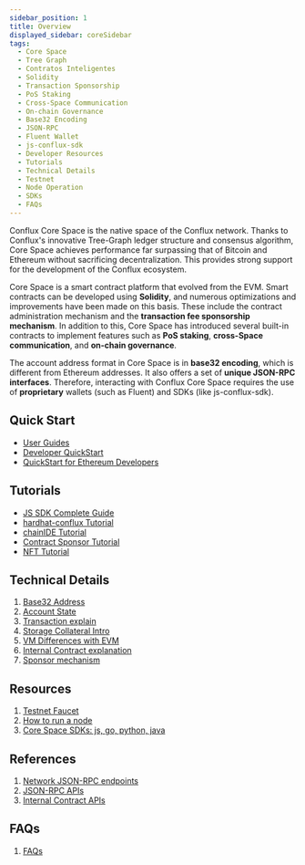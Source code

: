 ```yaml
---
sidebar_position: 1
title: Overview
displayed_sidebar: coreSidebar
tags:
  - Core Space
  - Tree Graph
  - Contratos Inteligentes
  - Solidity
  - Transaction Sponsorship
  - PoS Staking
  - Cross-Space Communication
  - On-chain Governance
  - Base32 Encoding
  - JSON-RPC
  - Fluent Wallet
  - js-conflux-sdk
  - Developer Resources
  - Tutorials
  - Technical Details
  - Testnet
  - Node Operation
  - SDKs
  - FAQs
---
```


Conflux Core Space is the native space of the Conflux network. Thanks to Conflux's innovative Tree-Graph ledger structure and consensus algorithm, Core Space achieves performance far surpassing that of Bitcoin and Ethereum without sacrificing decentralization. This provides strong support for the development of the Conflux ecosystem.

Core Space is a smart contract platform that evolved from the EVM. Smart contracts can be developed using **Solidity**, and numerous optimizations and improvements have been made on this basis. These include the contract administration mechanism and the **transaction fee sponsorship mechanism**. In addition to this, Core Space has introduced several built-in contracts to implement features such as **PoS staking**, **cross-Space communication**, and **on-chain governance**.

The account address format in Core Space is in **base32 encoding**, which is different from Ethereum addresses. It also offers a set of **unique JSON-RPC interfaces**. Therefore, interacting with Conflux Core Space requires the use of **proprietary** wallets (such as Fluent) and SDKs (like js-conflux-sdk).

## Quick Start

- [User Guides](./getting-started/)
- [Developer QuickStart](./core-developer-quickstart)
- [QuickStart for Ethereum Developers](./build/quickstart-for-eth-devs)

## Tutorials

- [JS SDK Complete Guide](./tutorials/js-conflux-sdk)
- [hardhat-conflux Tutorial](./tutorials/hardhat-conflux-plugin)
- [chainIDE Tutorial](./tutorials/chainide)
- [Contract Sponsor Tutorial](./tutorials/how-to-sponsor-contract)
- [NFT Tutorial](./tutorials/nft-tutorial)

## Technical Details

1. [Base32 Address](./core-space-basics/addresses)
2. [Account State](./core-space-basics/accounts)
3. [Transaction explain](./core-space-basics/transactions/overview.md)
4. [Storage Collateral Intro](./core-space-basics/storage)
5. [VM Differences with EVM](./core-space-basics/vm-difference)
6. [Internal Contract explanation](./core-space-basics/internal-contracts/)
7. [Sponsor mechanism](./core-space-basics/sponsor-mechanism)

## Resources

1. [Testnet Faucet](https://faucet.confluxnetwork.org/)
2. [How to run a node](../general/run-a-node/Overview)
3. [Core Space SDKs: js, go, python, java](./build/sdks-and-tools/sdks.md)

## References

1. [Network JSON-RPC endpoints](./core-endpoints.md)
2. [JSON-RPC APIs](./build/json-rpc/)
3. [Internal Contract APIs](./core-space-basics/internal-contracts/)

## FAQs

1. [FAQs](./FAQs.md)
